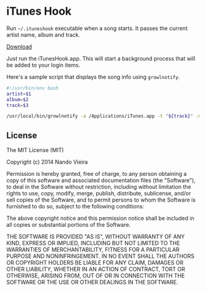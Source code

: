 # iTunes Hook

Run `~/.ituneshook` executable when a song starts. It passes the current artist name, album and track.

[Download](https://dl.dropboxusercontent.com/u/1540890/iTunesHook.app.zip)

Just run the iTunesHook.app. This will start a background process that will be added to your login items.

Here's a sample script that displays the song info using `growlnotify`.

```bash
#!/usr/bin/env bash
artist=$1
album=$2
track=$3

/usr/local/bin/growlnotify -a /Applications/iTunes.app -t "${track}" -m "${artist} — ${album}"
```

## License

The MIT License (MIT)

Copyright (c) 2014 Nando Vieira

Permission is hereby granted, free of charge, to any person obtaining a copy of this software and associated documentation files (the "Software"), to deal in the Software without restriction, including without limitation the rights to use, copy, modify, merge, publish, distribute, sublicense, and/or sell copies of the Software, and to permit persons to whom the Software is furnished to do so, subject to the following conditions:

The above copyright notice and this permission notice shall be included in all copies or substantial portions of the Software.

THE SOFTWARE IS PROVIDED "AS IS", WITHOUT WARRANTY OF ANY KIND, EXPRESS OR IMPLIED, INCLUDING BUT NOT LIMITED TO THE WARRANTIES OF MERCHANTABILITY, FITNESS FOR A PARTICULAR PURPOSE AND NONINFRINGEMENT. IN NO EVENT SHALL THE AUTHORS OR COPYRIGHT HOLDERS BE LIABLE FOR ANY CLAIM, DAMAGES OR OTHER LIABILITY, WHETHER IN AN ACTION OF CONTRACT, TORT OR OTHERWISE, ARISING FROM, OUT OF OR IN CONNECTION WITH THE SOFTWARE OR THE USE OR OTHER DEALINGS IN THE SOFTWARE.
